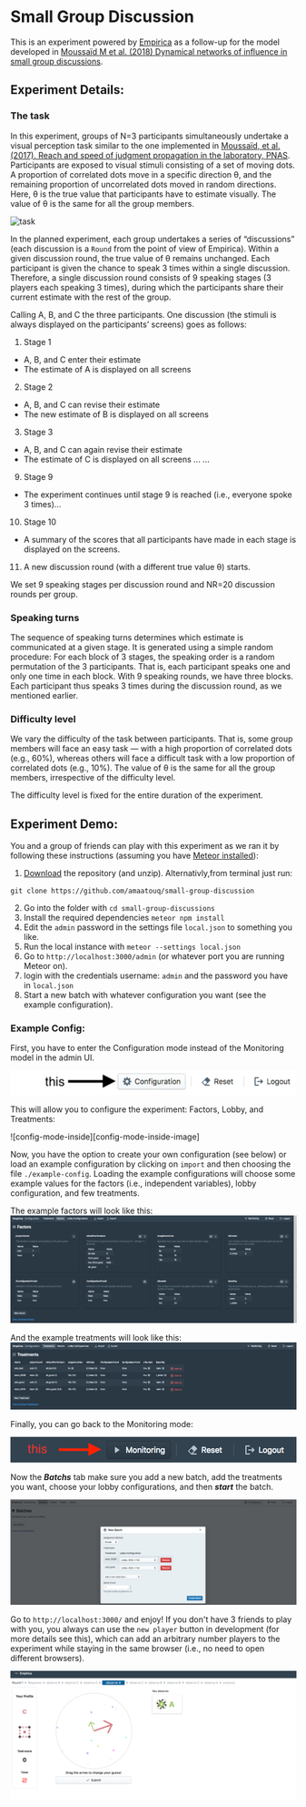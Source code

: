 # Small Group Discussion

This is an experiment powered by [Empirica](https://empirica.ly/) as a follow-up for the model developed in
[Moussaïd M et al. (2018) Dynamical networks of influence in small group discussions](http://journals.plos.org/plosone/article?id=10.1371/journal.pone.0190541).

## Experiment Details:

### The task

In this experiment, groups of N=3 participants simultaneously undertake a visual perception task similar to the one implemented in [Moussaïd, et al. (2017). Reach and speed of judgment propagation in the laboratory, PNAS](http://www.pnas.org/content/early/2017/03/28/1611998114.short). Participants are exposed to visual stimuli consisting of a set of moving dots. A proportion of correlated dots move in a specific direction θ, and the remaining proportion of uncorrelated dots moved in random directions. Here, θ is the true value that participants have to estimate visually. The value of θ is the same for all the group members.

![task][task-img]

[task-img]: https://www.researchgate.net/profile/Jiaxiang_Zhang/publication/230624328/figure/fig1/AS:214158353145856@1428070738125/Schematic-diagram-of-the-RDM-stimulus-with-different-motion-coherence-levels-In-each.png

In the planned experiment, each group undertakes a series of “discussions” (each discussion is a `Round` from the point of view of Empirica). Within a given discussion round, the true value of θ remains unchanged. Each participant is given the chance to speak 3 times within a single discussion. Therefore, a single discussion round consists of 9 speaking stages (3 players each speaking 3 times), during which the participants share their current estimate with the rest of the group.

Calling A, B, and C the three participants. One discussion (the stimuli is always displayed on the participants’ screens) goes as follows:

1. Stage 1

- A, B, and C enter their estimate
- The estimate of A is displayed on all screens

2. Stage 2

- A, B, and C can revise their estimate
- The new estimate of B is displayed on all screens

3. Stage 3

- A, B, and C can again revise their estimate
- The estimate of C is displayed on all screens
  ...
  ...

9. Stage 9

- The experiment continues until stage 9 is reached (i.e., everyone spoke 3 times)...

10. Stage 10

- A summary of the scores that all participants have made in each stage is displayed on the screens.

11. A new discussion round (with a different true value θ) starts.

We set 9 speaking stages per discussion round and NR=20 discussion rounds per group.

### Speaking turns

The sequence of speaking turns determines which estimate is communicated at a given stage. It is generated using a simple random procedure: For each block of 3 stages, the speaking order is a random permutation of the 3 participants. That is, each participant speaks one and only one time in each block. With 9 speaking rounds, we have three blocks. Each participant thus speaks 3 times during the discussion round, as we mentioned earlier.

### Difficulty level

We vary the difficulty of the task between participants. That is, some group members will face an easy task — with a high proportion of correlated dots (e.g., 60%), whereas others will face a difficult task with a low proportion of correlated dots (e.g., 10%). The value of θ is the same for all the group members, irrespective of the difficulty level.

The difficulty level is fixed for the entire duration of the experiment.

## Experiment Demo:

You and a group of friends can play with this experiment as we ran it by following these instructions (assuming you have [Meteor installed](https://www.meteor.com/install)):

1. [Download](https://github.com/amaatouq/small-group-discussion) the repository (and unzip). Alternativly,from terminal just run:

```ssh
git clone https://github.com/amaatouq/small-group-discussion
```

2. Go into the folder with `cd small-group-discussions`
3. Install the required dependencies `meteor npm install`
4. Edit the `admin` password in the settings file `local.json` to something you like.
5. Run the local instance with `meteor --settings local.json`
6. Go to `http://localhost:3000/admin` (or whatever port you are running Meteor on).
7. login with the credentials username: `admin` and the password you have in `local.json`
8. Start a new batch with whatever configuration you want (see the example configuration).

### Example Config:

First, you have to enter the Configuration mode instead of the Monitoring model in the admin UI.

![config-mode][config-mode-image]

[config-mode-image]: ./readme_screenshots/configuration_mode.png

This will allow you to configure the experiment: Factors, Lobby, and Treatments:

![config-mode-inside][config-mode-inside-image]

[config-mode-image]: ./readme_screenshots/configuration_mode_inside.png

Now, you have the option to create your own configuration (see below) or load an example configuration by clicking on `import` and then choosing the file `./example-config`.
Loading the example configurations will choose some example values for the factors (i.e., independent variables), lobby configuration, and few treatments.

The example factors will look like this:
![factors][factors-img]

[factors-img]: ./readme_screenshots/factors_example.png


And the example treatments will look like this:
![treatments][treatments-img]

[treatments-img]: ./readme_screenshots/treatments_example.png


Finally, you can go back to the Monitoring mode:

![monitoring-mode][monitoring-mode-image]

[monitoring-mode-image]: ./readme_screenshots/monitoring_mode.png


Now the **_Batchs_** tab make sure you add a new batch, add the treatments you want, choose your lobby configurations, and then **_start_** the batch.

![batches][batches-img]

[batches-img]: ./readme_screenshots/new_batch.png

Go to `http://localhost:3000/` and enjoy! If you don't have 3 friends to play with you, you always can use the `new player` button in development (for more details see this), which can add an arbitrary number players to the experiment while staying in the same browser (i.e., no need to open different browsers).

![game][game-img]

[game-img]: ./readme_screenshots/game.png
